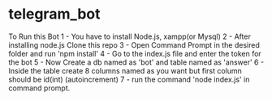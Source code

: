 # telegram_bot

To Run this Bot 
1 - You have to install Node.js, xampp(or Mysql)
2 - After installing node.js Clone this repo
3 - Open Command Prompt in the desired folder and run 'npm install'
4 - Go to the index.js file and enter the token for the bot
5 - Now Create a db named as 'bot' and table named as 'answer'
6 - Inside the table create 8 columns named as you want but first column should be id(int) (autoincrement)
7 - run the command 'node index.js' in command prompt.